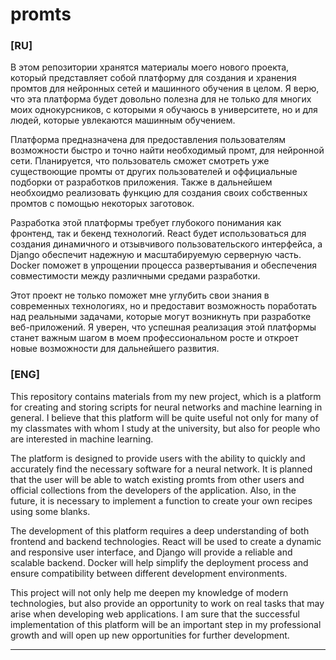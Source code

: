 # promts

### [RU]

В этом репозитории хранятся материалы моего нового проекта, который представляет собой платформу для создания и хранения промтов для нейронных сетей и машинного обучения в целом. Я верю, что эта платформа будет довольно полезна для не только для многих моих однокурсников, с которыми я обучаюсь в университете, но и для людей, которые увлекаются машинным обучением.

Платформа предназначена для предоставления пользователям возможности быстро и точно найти необходимый промт, для нейронной сети. Планируется, что пользователь сможет смотреть уже существоющие промты от других пользователей и оффициальные подборки от разработков приложения. Также в дальнейшем необхоидмо реализовать функцию для создания своих собственных промтов с помощью некоторых заготовок.

Разработка этой платформы требует глубокого понимания как фронтенд, так и бекенд технологий. React будет использоваться для создания динамичного и отзывчивого пользовательского интерфейса, а Django обеспечит надежную и масштабируемую серверную часть. Docker поможет в упрощении процесса развертывания и обеспечения совместимости между различными средами разработки.

Этот проект не только поможет мне углубить свои знания в современных технологиях, но и предоставит возможность поработать над реальными задачами, которые могут возникнуть при разработке веб-приложений. Я уверен, что успешная реализация этой платформы станет важным шагом в моем профессиональном росте и откроет новые возможности для дальнейшего развития.

### [ENG]

This repository contains materials from my new project, which is a platform for creating and storing scripts for neural networks and machine learning in general. I believe that this platform will be quite useful not only for many of my classmates with whom I study at the university, but also for people who are interested in machine learning.

The platform is designed to provide users with the ability to quickly and accurately find the necessary software for a neural network. It is planned that the user will be able to watch existing promts from other users and official collections from the developers of the application. Also, in the future, it is necessary to implement a function to create your own recipes using some blanks.

The development of this platform requires a deep understanding of both frontend and backend technologies. React will be used to create a dynamic and responsive user interface, and Django will provide a reliable and scalable backend. Docker will help simplify the deployment process and ensure compatibility between different development environments.

This project will not only help me deepen my knowledge of modern technologies, but also provide an opportunity to work on real tasks that may arise when developing web applications. I am sure that the successful implementation of this platform will be an important step in my professional growth and will open up new opportunities for further development.

---
